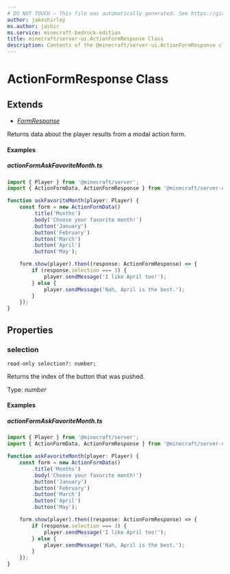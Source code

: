 ```yaml
---
# DO NOT TOUCH — This file was automatically generated. See https://github.com/mojang/minecraftapidocsgenerator to modify descriptions, examples, etc.
author: jakeshirley
ms.author: jashir
ms.service: minecraft-bedrock-edition
title: minecraft/server-ui.ActionFormResponse Class
description: Contents of the @minecraft/server-ui.ActionFormResponse class.
---
```

# ActionFormResponse Class

## Extends
- [*FormResponse*](FormResponse.md)

Returns data about the player results from a modal action form.

#### Examples
##### ***actionFormAskFavoriteMonth.ts***
```typescript
import { Player } from '@minecraft/server';
import { ActionFormData, ActionFormResponse } from '@minecraft/server-ui';

function askFavoriteMonth(player: Player) {
    const form = new ActionFormData()
        .title('Months')
        .body('Choose your favorite month!')
        .button('January')
        .button('February')
        .button('March')
        .button('April')
        .button('May');

    form.show(player).then((response: ActionFormResponse) => {
        if (response.selection === 3) {
            player.sendMessage('I like April too!');
        } else {
            player.sendMessage('Nah, April is the best.');
        }
    });
}
```

## Properties

### **selection**
`read-only selection?: number;`

Returns the index of the button that was pushed.

Type: *number*

#### Examples
##### ***actionFormAskFavoriteMonth.ts***
```typescript
import { Player } from '@minecraft/server';
import { ActionFormData, ActionFormResponse } from '@minecraft/server-ui';

function askFavoriteMonth(player: Player) {
    const form = new ActionFormData()
        .title('Months')
        .body('Choose your favorite month!')
        .button('January')
        .button('February')
        .button('March')
        .button('April')
        .button('May');

    form.show(player).then((response: ActionFormResponse) => {
        if (response.selection === 3) {
            player.sendMessage('I like April too!');
        } else {
            player.sendMessage('Nah, April is the best.');
        }
    });
}
```
